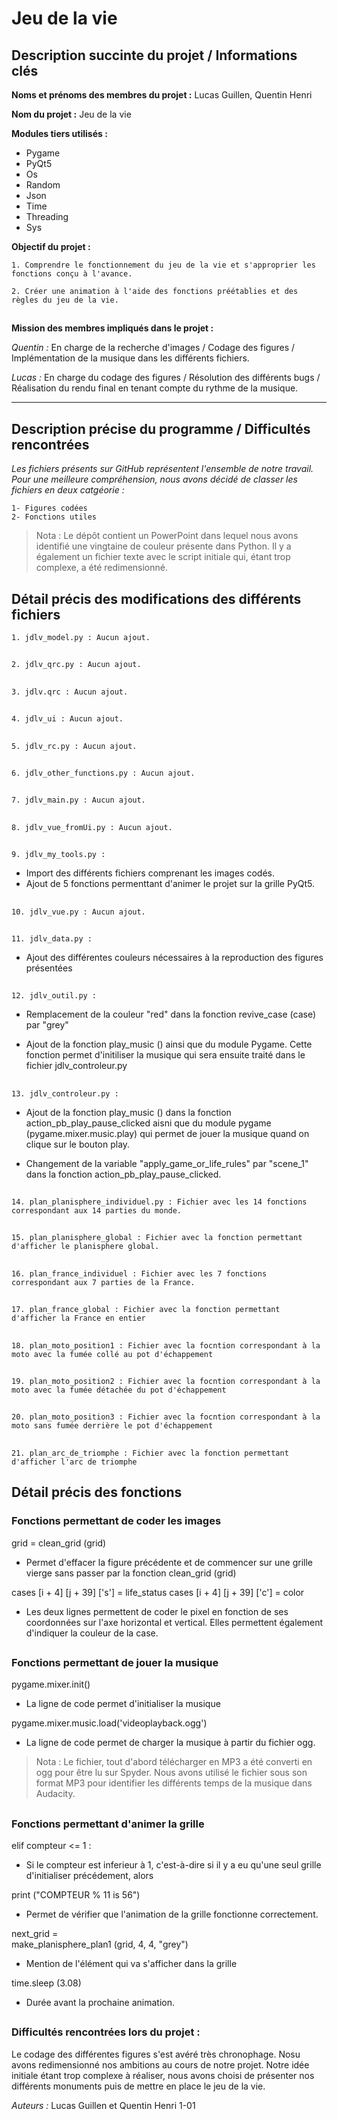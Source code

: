 # Jeu de la vie  

## Description succinte du projet / Informations clés 

**Noms et prénoms des membres du projet :** Lucas Guillen, Quentin Henri 

**Nom du projet :** Jeu de la vie 

**Modules tiers utilisés :**
- Pygame 
- PyQt5 
- Os 
- Random 
- Json 
- Time 
- Threading
- Sys

**Objectif du projet :** 

    1. Comprendre le fonctionnement du jeu de la vie et s'approprier les fonctions conçu à l'avance. 

    2. Créer une animation à l'aide des fonctions préétablies et des règles du jeu de la vie. 

##

**Mission des membres impliqués dans le projet :**

*Quentin :* En charge de la recherche d'images / Codage des figures / Implémentation de la musique dans les différents fichiers.

*Lucas :* En charge du codage des figures / Résolution des différents bugs / Réalisation du rendu final en tenant compte du rythme de la musique.

***

## Description précise du programme / Difficultés rencontrées 

*Les fichiers présents sur GitHub représentent l'ensemble de notre travail. Pour une meilleure compréhension, nous avons décidé de classer les fichiers en deux catgéorie :*

    1- Figures codées 
    2- Fonctions utiles

> Nota : Le dépôt contient un PowerPoint dans lequel nous avons identifié une vingtaine de couleur présente dans Python. Il y a également un fichier texte avec le script initiale qui, étant trop complexe, a été redimensionné.  

## Détail précis des modifications des différents fichiers 

    1. jdlv_model.py : Aucun ajout. 
##
    2. jdlv_qrc.py : Aucun ajout.
##
    3. jdlv.qrc : Aucun ajout.
##
    4. jdlv_ui : Aucun ajout.
## 
    5. jdlv_rc.py : Aucun ajout.
##
    6. jdlv_other_functions.py : Aucun ajout. 
##
    7. jdlv_main.py : Aucun ajout. 
##
    8. jdlv_vue_fromUi.py : Aucun ajout.
##
    9. jdlv_my_tools.py : 
- Import des différents fichiers comprenant les images codés. 
- Ajout de 5 fonctions permenttant d'animer le projet sur la grille PyQt5. 

##
    10. jdlv_vue.py : Aucun ajout. 
##
    11. jdlv_data.py :
- Ajout des différentes couleurs nécessaires à la reproduction des figures présentées

##
    12. jdlv_outil.py : 

- Remplacement de la couleur "red" dans la fonction revive_case (case) par "grey"
    
- Ajout de la fonction play_music () ainsi que du module Pygame. Cette fonction permet d'initiliser la musique qui sera ensuite traité dans le fichier jdlv_controleur.py 

##

    13. jdlv_controleur.py : 

- Ajout de la fonction play_music () dans la fonction action_pb_play_pause_clicked aisni que du module pygame (pygame.mixer.music.play) qui permet de jouer la musique quand on clique sur le bouton play. 

- Changement de la variable "apply_game_or_life_rules" par "scene_1" dans la fonction action_pb_play_pause_clicked. 

##
    14. plan_planisphere_individuel.py : Fichier avec les 14 fonctions correspondant aux 14 parties du monde. 
##
    15. plan_planisphere_global : Fichier avec la fonction permettant d'afficher le planisphere global. 
##
    16. plan_france_individuel : Fichier avec les 7 fonctions correspondant aux 7 parties de la France. 
##
    17. plan_france_global : Fichier avec la fonction permettant d'afficher la France en entier 
##
    18. plan_moto_position1 : Fichier avec la focntion correspondant à la moto avec la fumée collé au pot d'échappement 
##
    19. plan_moto_position2 : Fichier avec la focntion correspondant à la moto avec la fumée détachée du pot d'échappement
##
    20. plan_moto_position3 : Fichier avec la focntion correspondant à la moto sans fumée derrière le pot d'échappement
##
    21. plan_arc_de_triomphe : Fichier avec la fonction permettant d'afficher l'arc de triomphe 

## Détail précis des fonctions 

### Fonctions permettant de coder les images

grid = clean_grid (grid)
- Permet d'effacer la figure précédente et de commencer sur une grille vierge sans passer par la fonction clean_grid (grid) 

cases [i + 4] [j + 39] ['s'] = life_status
cases [i + 4] [j + 39] ['c'] = color
- Les deux lignes permettent de coder le pixel en fonction de ses coordonnées sur l'axe horizontal et vertical. Elles permettent également d'indiquer la couleur de la case. 

##

### Fonctions permettant de jouer la musique 

pygame.mixer.init()
- La ligne de code permet d'initialiser la musique 

pygame.mixer.music.load('videoplayback.ogg')
- La ligne de code permet de charger la musique à partir du fichier ogg. 

> Nota : Le fichier, tout d'abord télécharger en MP3 a été converti en ogg pour être lu sur Spyder. Nous avons utilisé le fichier sous son format MP3 pour identifier les différents temps de la musique dans Audacity. 

##

### Fonctions permettant d'animer la grille 

elif compteur <= 1 :
- Si le compteur est inferieur à 1, c'est-à-dire si il y a eu qu'une seul grille d'initialiser précédement, alors 

print ("COMPTEUR % 11  is  56")
- Permet de vérifier que l'animation de la grille fonctionne correctement. 

next_grid = \
           make_planisphere_plan1 (grid, 4, 4, "grey")
- Mention de l'élément qui va s'afficher dans la grille 

time.sleep (3.08)
- Durée avant la prochaine animation. 

##

### Difficultés rencontrées lors du projet : 

Le codage des différentes figures s'est avéré très chronophage. Nosu avons redimensionné nos ambitions au cours de notre projet. Notre idée initiale étant trop complexe à réaliser, nous avons choisi de présenter nos différents monuments puis de mettre en place le jeu de la vie. 

*Auteurs :* Lucas Guillen et Quentin Henri 1-01 
